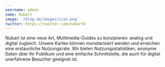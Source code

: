 ```yaml
---
username: admin
name: Nubart
image: '/blog-de/images/icon.png'
twitter: https://twitter.com/nubartD
---
```

Nubart ist eine neue Art, Multimedia-Guides zu konzipieren: analog und digital zugleich. Unsere Karten können monetarisiert werden und erreichen eine erstaunliche Nutzungsrate. Wir bieten Nutzungsstatistiken, anonyme Daten über Ihr Publikum und eine einfache Schnittstelle, die auch für digital unerfahrene Besucher geeignet ist. 